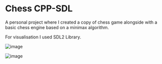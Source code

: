 # Chess CPP-SDL

A personal project where I created a copy of chess game alongside with a basic chess engine based on a minimax algorithm.

For visualisation I used SDL2 Library.


![image](https://github.com/ayanover/ChessCPP-SDL/assets/57602093/76d81685-afb8-402f-8c6b-7571a6a9f424)

![image](https://github.com/ayanover/ChessCPP-SDL/assets/57602093/d529c5d0-d2b9-4bee-a796-c0a35df67eef)

